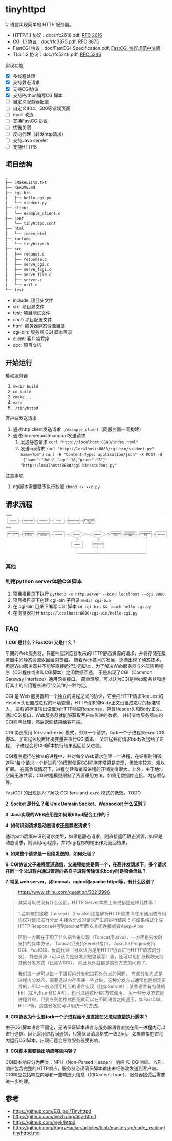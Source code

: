 # tinyhttpd
C 语言实现简单的 HTTP 服务器。
- HTTP/1.1 协议：doc/rfc2616.pdf, [RFC 2616](https://datatracker.ietf.org/doc/html/rfc2616)
- CGI 1.1 协议：doc/rfc3875.pdf, [RFC 3875](https://datatracker.ietf.org/doc/html/rfc3875)
- FastCGI 协议：doc/FastCGI-Specification.pdf, [FastCGI 协议规范中文版](https://www.infoq.cn/article/vicwtitzvk7b4ynoej3e)
- TLS 1.2 协议：doc/rfc5246.pdf, [RFC 5246](https://datatracker.ietf.org/doc/html/rfc5246)

实现功能
- [x] 多线程处理
- [x] 支持静态请求
- [x] 支持CGI协议
- [x] 支持Python编写CGI脚本
- [ ] 自定义服务器配置
- [ ] 自定义404、500等错误页面
- [ ] epoll 改造
- [ ] 支持FastCGI协议
- [ ] 优雅关闭
- [ ] 反向代理（转发http请求）
- [ ] 支持Java servlet
- [ ] 支持HTTPS

## 项目结构
```
.
├── CMakeLists.txt
├── README.md
├── cgi-bin
│   ├── hello-cgi.py
│   └── student.py
├── client
│   └── example_client.c
├── conf
│   └── tinyhttpd.conf
├── html
│   └── index.html
├── include
│   └── tinyhttpd.h
├── src
│   ├── request.c
│   ├── response.c
│   ├── serve_cgi.c
│   ├── serve_fcgi.c
│   ├── serve_file.c
│   ├── server.c
│   └── util.c
└── test
```

- include: 项目头文件
- src: 项目源文件
- test: 项目测试文件
- conf: 项目配置文件
- html: 服务器静态资源目录
- cgi-bin: 服务器 CGI 脚本目录
- client: 客户端程序
- doc: 项目文档

## 开始运行
启动服务器
1. `mkdir build`
2. `cd build`
3. `cmake ..`
4. `make`
5. `./tinyhttpd`

客户端发送请求
1. 通过http client发送请求 `./example_client`（同服务器一同构建）
2. 通过chrome/postman/curl发送请求
    1. 发送静态请求 `curl "http://localhost:8888/index.html"`
    2. 发送cgi请求 `curl "http://localhost:8888/cgi-bin/student.py?name=Tom"` / `curl -H "Content-Type: application/json" -X POST -d '{"name":"John","age":18,"grade":"B"}' "http://localhost:8888/cgi-bin/student.py"`


注意事项
1. cgi脚本需要赋予执行权限 `chmod +x xxx.py`

## 请求流程
![tinyhttpd处理流程](https://raw.githubusercontent.com/lewiszlw/tinyhttpd/master/doc/tinyhttpd%E5%A4%84%E7%90%86%E6%B5%81%E7%A8%8B.png)

### 其他
### 利用python server体验CGI脚本
1. 项目根目录下执行 `python3 -m http.server --bind localhost --cgi 8000`
2. 项目根目录下创建 cgi-bin 子目录 `mkdir cgi-bin`
3. 在 cgi-bin 目录下编写 CGI 脚本 `cd cgi-bin && touch hello-cgi.py`
4. 在浏览器打开 `http://localhost:8000/cgi-bin/hello-cgi.py`


## FAQ
**1.CGI 是什么？FastCGI 又是什么？**

早期的Web服务器，只能响应浏览器发来的HTTP静态资源的请求，并将存储在服务器中的静态资源返回给浏览器。 随着Web技术的发展，逐渐出现了动态技术，
但是Web服务器并不能够直接运行动态脚本，为了解决Web服务器与外部应用程序（CGI程序或者叫CGI脚本）之间数据互通，
于是出现了CGI（Common Gateway Interface）通用网关接口。 简单理解，可以认为CGI是Web服务器和运行其上的应用程序进行“交流”的一种约定。

CGI 是 Web 服务器和一个独立的进程之间的协议，它会把HTTP请求Request的Header头设置成进程的环境变量，HTTP请求的Body正文设置成进程的标准输入，
进程的标准输出设置为HTTP响应Response，包含Header头和Body正文。通过CGI接口，Web服务器就能够获取客户端传递的数据，
并转交给服务器端的CGI程序处理，然后返回结果给客户端。

CGI 协议采用 fork-and-exec 模式，即来一个请求，fork一个子进程来exec CGI脚本。子进程会设置环境变量并执行CGI脚本，
父进程会将请求body发送给子进程， 子进程会将CGI脚本执行结果返回给父进程。

CGI程序运行在独立的进程中，并对每个Web请求创建一个进程，在结束时销毁。这种“每个请求一个新进程”的模型使得CGI程序非常容易实现，但效率较差，难以扩展。
在高负载情况下，进程创建和销毁进程的开销变得很大。此外，由于地址空间无法共享，CGI进程模型限制了资源重用方法，如重用数据库连接、内存缓存等。

FastCGI 的出现是为了解决 CGI fork-and-exec 模式的低效。TODO

**2. Socket 是什么？和 Unix Domain Socket、Websocket 什么区别？**

**3. Java实现的WEB应用是如何跟httpd配合工作的？**

**4. 如何识别请求是动态请求还是静态请求？**

通过path后缀来识别请求类型，如果是静态请求，则直接返回静态资源，如果是动态请求，则调用cgi程序，并将cgi程序的输出作为返回结果。

**5. 如果整个请求是一段段发送的，如何处理？**

**6. CGI协议父子进程管道通信，父进程始终是同一个，在高并发请求下，多个请求在同一个父进程内通过管道向各自子进程传输请求body时是否会混乱？**

**7. 常见 web server，如tomcat、nginx和apache httpd等，有什么区别？**

> https://www.zhihu.com/question/32212996

> 其实可以说没有什么区别，HTTP Server本质上来说都是这样几件事：
> 
> 1.监听端口接收（accept）
> 2.socket连接解析HTTP请求
> 3.使用通用或专用协议对请求进行分发
> 4.接收分发的请求产生的运行结果
> 5.将结果格式化成HTTP Response并写到socket里面
> 6.关闭连接或者Keep-Alive
> 
> 区别一方面在于用了什么语言来实现（Tomcat用Java），一方面是分发时支持的具体协议，
> Tomcat只支持Servlet接口， 
> Apache和nginx支持CGI、FastCGI、反向代理（可以认为是用HTTP协议进行HTTP请求的分发）、静态资源（可以认为是分发到磁盘读写）等，还可以用扩展模块支持其他分发方式（比如WSGI）。
> 除此以外就都是实现方式的问题了。
> 
> 我们进一步可以说一下进程内分发和进程外分发的问题，
> 有些分发方式是进程内分发的，需要通过内存传递一些对象，这种分发方式通常也是绑定语言的，所以一般必须用相应的语言实现（比如Servlet）；某些语言有特殊的FFI（如Python有C API），也可以通过FFI的方式调用。
> 另一些分发方式是进程外的，只要序列化格式匹配就可以在不同语言之间通用，如FastCGI、HTTP等，这些分发就可以用统一的方法。

**8. CGI协议为什么要fork一个子进程而不是直接在父进程直接执行脚本？**

由于CGI脚本语言不固定，无法保证脚本语言与服务器语言直接在同一进程内可以进行通信。因此采用进程间通信，只需保证消息格式一致即可。
如果直接在进程内运行CGI脚本，出现问题会导致服务器受影响。

**9. CGI脚本需要输出响应哪些内容？**

CGI脚本响应分为两类：NPH（Non-Parsed Header） 响应 和 CGI响应。
NPH响应包含完整的HTTP响应，服务器必须确保脚本输出未经修改发送到客户端。
CGI响应包括响应内容和一些响应头信息（如Content-Type），服务器接受后需要进一步处理。

## 参考
- https://github.com/EZLippi/Tinyhttpd
- https://github.com/leezhxing/tiny-httpd
- https://github.com/reyk/httpd
- https://github.com/AngryHacker/articles/blob/master/src/code_reading/tinyhttpd.md